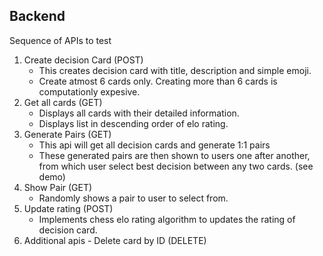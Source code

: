 ## Backend
Sequence of APIs to test
1. Create decision Card (POST)
    - This creates decision card with title, description and simple emoji.
    - Create atmost 6 cards only. Creating more than 6 cards is computationly expesive.
2. Get all cards (GET)
    - Displays all cards with their detailed information.
    - Displays list in descending order of elo rating.
3. Generate Pairs (GET)
    - This api will get all decision cards and generate 1:1 pairs 
    - These generated pairs are then shown to users one after another, from which user select best decision between any two cards. (see demo)
4. Show Pair (GET)
    - Randomly shows a pair to user to select from.
5. Update rating (POST)
    - Implements chess elo rating algorithm to updates the rating of decision card.
6. Additional apis - Delete card by ID (DELETE)
